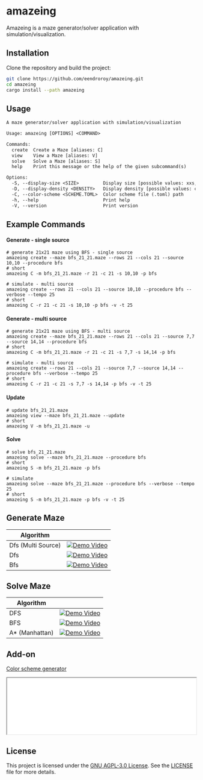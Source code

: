 # amazeing

Amazeing is a maze generator/solver application with simulation/visualization.

## Installation

Clone the repository and build the project:

```sh
git clone https://github.com/eendroroy/amazeing.git
cd amazeing
cargo install --path amazeing
```

## Usage

```txt
A maze generator/solver application with simulation/visualization

Usage: amazeing [OPTIONS] <COMMAND>

Commands:
  create  Create a Maze [aliases: C]
  view    View a Maze [aliases: V]
  solve   Solve a Maze [aliases: S]
  help    Print this message or the help of the given subcommand(s)

Options:
  -S, --display-size <SIZE>         Display size [possible values: xxs, xs, s, m, l, xl, xxl]
  -D, --display-density <DENSITY>   Display density [possible values: connected, dense, standard, cozy, ample]
  -C, --color-scheme <SCHEME.TOML>  Color scheme file (.toml) path
  -h, --help                        Print help
  -V, --version                     Print version
```

## Example Commands

#### Generate - single source

```shell
# generate 21x21 maze using BFS - single source
amazeing create --maze bfs_21_21.maze --rows 21 --cols 21 --source 10,10 --procedure bfs
# short
amazeing C -m bfs_21_21.maze -r 21 -c 21 -s 10,10 -p bfs

# simulate - multi source
amazeing create --rows 21 --cols 21 --source 10,10 --procedure bfs --verbose --tempo 25
# short
amazeing C -r 21 -c 21 -s 10,10 -p bfs -v -t 25
```

#### Generate - multi source

```shell
# generate 21x21 maze using BFS - multi source
amazeing create --maze bfs_21_21.maze --rows 21 --cols 21 --source 7,7 --source 14,14 --procedure bfs
# short
amazeing C -m bfs_21_21.maze -r 21 -c 21 -s 7,7 -s 14,14 -p bfs

# simulate - multi source
amazeing create --rows 21 --cols 21 --source 7,7 --source 14,14 --procedure bfs --verbose --tempo 25
# short
amazeing C -r 21 -c 21 -s 7,7 -s 14,14 -p bfs -v -t 25
```

#### Update

```shell
# update bfs_21_21.maze
amazeing view --maze bfs_21_21.maze --update
# short
amazeing V -m bfs_21_21.maze -u
```

#### Solve

```shell
# solve bfs_21_21.maze
amazeing solve --maze bfs_21_21.maze --procedure bfs
# short
amazeing S -m bfs_21_21.maze -p bfs

# simulate
amazeing solve --maze bfs_21_21.maze --procedure bfs --verbose --tempo 25
# short
amazeing S -m bfs_21_21.maze -p bfs -v -t 25
```

## Generate Maze

| Algorithm          |                                                                                                            |
|--------------------|------------------------------------------------------------------------------------------------------------|
| Dfs (Multi Source) | [![Demo Video](https://img.youtube.com/vi/fL93bHyf6-M/0.jpg)](https://www.youtube.com/watch?v=fL93bHyf6-M) |
| Dfs                | [![Demo Video](https://img.youtube.com/vi/iyxUARc2T2g/0.jpg)](https://www.youtube.com/watch?v=iyxUARc2T2g) |
| Bfs                | [![Demo Video](https://img.youtube.com/vi/st8RLTgAuuE/0.jpg)](https://www.youtube.com/watch?v=st8RLTgAuuE) |

## Solve Maze

| Algorithm      |                                                                                                            |
|----------------|------------------------------------------------------------------------------------------------------------|
| DFS            | [![Demo Video](https://img.youtube.com/vi/9F8XRL7lnIU/0.jpg)](https://www.youtube.com/shorts/9F8XRL7lnIU)  |
| BFS            | [![Demo Video](https://img.youtube.com/vi/h8q5vi68fz0/0.jpg)](https://www.youtube.com/shorts/h8q5vi68fz0)  |
| A* (Manhattan) | [![Demo Video](https://img.youtube.com/vi/LkxyikxTX6Y/0.jpg)](https://www.youtube.com/watch?v=LkxyikxTX6Y) |

## Add-on

[Color scheme generator](assets/scheme-generator.html)

<iframe src="assets/scheme-generator.html" width="100%"></iframe>

## License

This project is licensed under the [GNU AGPL-3.0 License](https://www.gnu.org/licenses/agpl-3.0.html). See
the [LICENSE](./LICENSE) file for more details.
